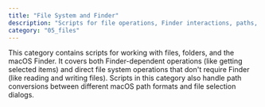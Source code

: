 ```yaml
---
title: "File System and Finder"
description: "Scripts for file operations, Finder interactions, paths, and file system management on macOS."
category: "05_files"
---
```


This category contains scripts for working with files, folders, and the macOS Finder. It covers both Finder-dependent operations (like getting selected items) and direct file system operations that don't require Finder (like reading and writing files). Scripts in this category also handle path conversions between different macOS path formats and file selection dialogs.